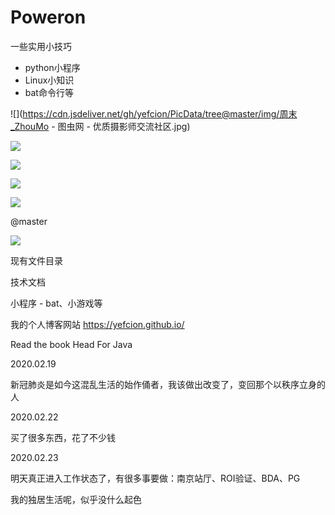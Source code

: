 # Poweron
一些实用小技巧

- python小程序
- Linux小知识
- bat命令行等



![](https://cdn.jsdeliver.net/gh/yefcion/PicData/tree@master/img/周末_ZhouMo - 图虫网 - 优质摄影师交流社区.jpg)

![](https://cdn.jsdeliver.net/gh/yefcion/PicData/img/$RH2C8DJ.jpg)

![](https://cdn.jsdeliver.net/gh/yefcion/PicData/img/$RH2C8DJ.jpg)



![](https://cdn.jsdeliver.net/gh/yefcion/PicData/img/20200322011255.JPG)





![](https://cdn.jsdeliver.net/gh/yefcion/PicData@master/img/20200322011809.jpg)

@master



![](https://cdn.jsdeliver.net/gh/yefcion/PicData@master/img/20200322012143.jpg)



现有文件目录

技术文档

小程序 - bat、小游戏等



我的个人博客网站 https://yefcion.github.io/



Read the book Head For Java



2020.02.19

新冠肺炎是如今这混乱生活的始作俑者，我该做出改变了，变回那个以秩序立身的人



2020.02.22

买了很多东西，花了不少钱



2020.02.23

明天真正进入工作状态了，有很多事要做：南京站厅、ROI验证、BDA、PG

我的独居生活呢，似乎没什么起色